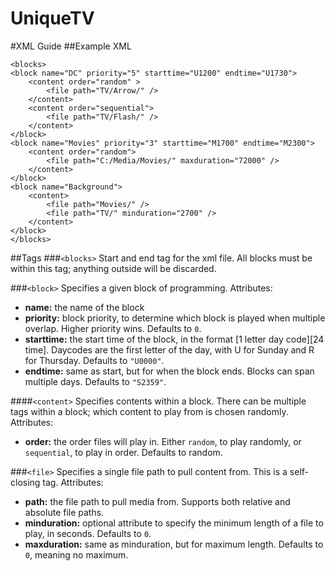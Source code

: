 # UniqueTV

#XML Guide
##Example XML
```
<blocks>
<block name="DC" priority="5" starttime="U1200" endtime="U1730">
	<content order="random" >
		<file path="TV/Arrow/" />
	</content>
	<content order="sequential">
		<file path="TV/Flash/" />
	</content>
</block>
<block name="Movies" priority="3" starttime="M1700" endtime="M2300">
	<content order="random">
		<file path="C:/Media/Movies/" maxduration="72000" />
	</content>
</block>
<block name="Background">
	<content>
		<file path="Movies/" />
		<file path="TV/" minduration="2700" />
	</content>
</block>
</blocks>
```
##Tags
###`<blocks>`
Start and end tag for the xml file. All blocks must be within this tag; anything outside will be discarded.

###`<block>`
Specifies a given block of programming.
Attributes:
- **name:** the name of the block
- **priority:** block priority, to determine which block is played when multiple overlap. Higher priority wins. Defaults to `0`.
- **starttime:** the start time of the block, in the format [1 letter day code][24 time]. Daycodes are the first letter of the day, with U for Sunday and R for Thursday. Defaults to `"U0000"`.
- **endtime:** same as start, but for when the block ends. Blocks can span multiple days. Defaults to `"S2359"`.

####`<content>`
Specifies contents within a block. There can be multiple tags within a block; which content to play from is chosen randomly.
Attributes:
- **order:** the order files will play in. Either `random`, to play randomly, or `sequential`, to play in order. Defaults to random.

###`<file>`
Specifies a single file path to pull content from. This is a self-closing tag.
Attributes:
- **path:** the file path to pull media from. Supports both relative and absolute file paths.
- **minduration:** optional attribute to specify the minimum length of a file to play, in seconds. Defaults to `0`.
- **maxduration:** same as minduration, but for maximum length. Defaults to `0`, meaning no maximum.

